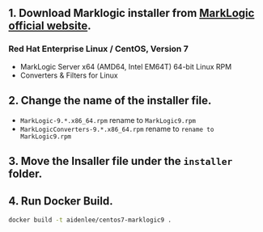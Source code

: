 ## 1. Download Marklogic installer from [MarkLogic official website](https://developer.marklogic.com/products).

### Red Hat Enterprise Linux / CentOS, Version 7
* MarkLogic Server x64 (AMD64, Intel EM64T) 64-bit Linux RPM
* Converters & Filters for Linux

## 2. Change the name of the installer file.

* `MarkLogic-9.*.x86_64.rpm` rename to `MarkLogic9.rpm`
* `MarkLogicConverters-9.*.x86_64.rpm` rename to `rename to MarkLogic9.rpm`

## 3. Move the Insaller file under the `installer` folder.

## 4. Run Docker Build.

```bash
docker build -t aidenlee/centos7-marklogic9 .
```
